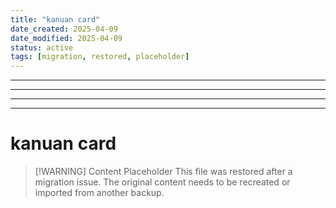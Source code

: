 ```yaml
---
title: "kanuan card"
date_created: 2025-04-09
date_modified: 2025-04-09
status: active
tags: [migration, restored, placeholder]
---
```


---

---

---

---

# kanuan card

> [\!WARNING] Content Placeholder
> This file was restored after a migration issue. The original content needs to be recreated or imported from another backup.

